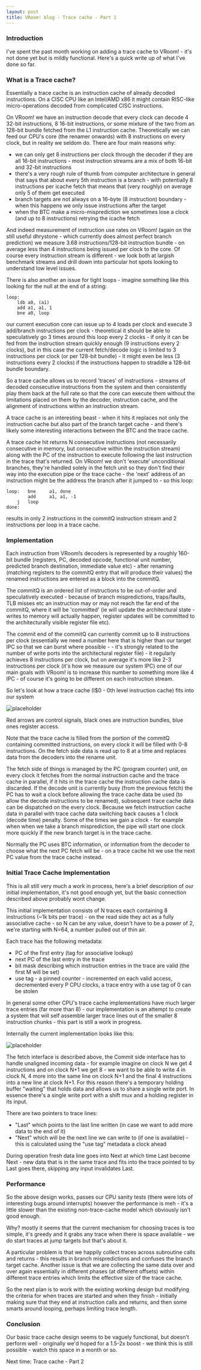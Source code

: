 ```yaml
---
layout: post
title: VRoom! blog - Trace cache - Part 1
---
```


### Introduction

I've spent the past month working on adding a trace cache to VRoom! - it's not done yet but is mildly
functional. Here's a quick write up of what I've done so far.

### What is a Trace cache?

Essentially a trace cache is an instruction cache of already decoded instructions. On a CISC CPU like an Intel/AMD x86 it might contain RISC-like micro-operations decoded from complicated CISC instructions.

On VRoom! we have an instruction decode that every clock can decode 4 32-bit instructions, 8 16-bit instructions, or some mixture of the two from an 128-bit bundle fetched from the L1 instruction cache. Theoretically we can feed our CPU's core (the renamer onwards) with 8 instructions on every clock, but in reality we seldom do. There are four main reasons why:

* we can only get 8 instructions per clock through the decoder if they are all 16-bit instructions - most instruction streams are a mix of both 16-bit and 32-bit instructions
* there's a very rough rule of thumb from computer architecture in general that says that about every 5th instruction is a branch - with potentially 8 instructions per icache fetch that means that (very roughly) on average only 5 of them get executed
* branch targets are not always on a 16-byte (8 instruction) boundary - when this happens we only issue instructions after the target
* when the BTC make a micro-misprediction we sometimes lose a clock (and up to 8 instructions) retrying the icache fetch

And indeed measurement of instruction use rates on VRoom! (again on the still useful dhrystone - which currently does almost perfect branch prediction) we measure 3.68 instructions/128-bit instruction bundle - on average less than 4 instructions being issued per clock to the core. Of course every instruction stream is different - we look both at largish benchmark streams and drill down into particular hot spots looking to understand low level issues.

There is also another an issue for tight loops - imagine something like this looking for the null at the end of a string:

```
loop:
	ldb	a0, (a1)
	add	a1, a1, 1
	bne	a0, loop
```

our current execution core can issue up to 4 loads per clock and execute 3 add/branch instructions per clock - theoretical it should be able to speculatively go 3 times around this loop every 2 clocks - if only it can be fed from the instruction stream quickly enough (9 instructions every 2 clocks), but in this case the current fetch/decode logic is limited to 3 instructions per clock (or per 128-bit bundle) - it might even be less (3 instructions every 2 clocks) if the instructions happen to straddle a 128-bit bundle boundary.

So a trace cache allows us to record 'traces' of instructions - streams of decoded consecutive instructions from the
system and then consistently play them back at the full rate so that the core can execute them without the limitations placed on them by the decoder, instruction cache, and the alignment of instructions within an instruction stream.

A trace cache is an interesting beast - when it hits it replaces not only the instruction cache but also part of the branch target cache - and there's likely some interesting interactions between the BTC and the trace cache.

A trace cache hit returns N consecutive instructions (not necessarily consecutive in memory, but consecutive within the instruction stream) along with the PC of the instruction to execute following the last instruction in the trace that's returned. On VRoom! we don't 'execute' unconditional branches, they're handled solely in the
fetch unit so they don't find their way into the execution pipe or the trace cache - the 'next' address of
an instruction might be the address the branch after it jumped to - so this loop:

```
loop:	bne     a1, done
        add     a1, a1, -1
	j	loop
done:
```

results in only 2 instructions in the commitQ instruction stream and 2 instructions per loop in a trace cache.

### Implementation

Each instruction from VRoom!s decoders is represented by a roughly 160-bit bundle (registers, PC, decoded opcode, functional unit number, predicted branch destination, immediate value etc) - after renaming (matching registers to the commitQ entry that will produce their values) the renamed instructions are entered as a block into the commitQ.

The commitQ is an ordered list of instructions to be out-of-order and speculatively executed - because of branch mispredictions, traps/faults, TLB misses etc an instruction may or may not reach the far end of the commitQ, where it will be 'committed' (ie will update the architectural state - writes to memory will actually happen, register updates will be committed to the architecturally visible register file etc).

The commit end of the commitQ can currently commit up to 8 instructions per clock (essentially we need a number here that is higher than our target IPC so that we can burst where possible - - it's strongly related to the number of write ports into the architectural register file) - it regularly achieves 8 instructions per clock, but on average it's more like 2-3 instructions per clock (it's how we measure our system IPC)
one of our main goals with VRoom! is to increase this number to something more like 4 IPC - of course it's going to be 
different on each instruction stream.

So let's look at how a trace cache (I$0 - 0th level instruction cache) fits into our system

![placeholder](/public/images/trace1.svg "Target Cache example")

Red arrows are control signals, black ones are instruction bundles, blue ones register access.

Note that the trace cache is filled from the portion of the commitQ containing committed instructions, on
every clock it will be filled with 0-8 instructions. On the fetch side data is read up to 8 at a time and replaces data from the decoders into the rename unit.

The fetch side of things is managed by the PC (program counter) unit, on every clock it fetches from the normal instruction cache and the trace cache in parallel, if it hits in the trace cache the instruction cache data is discarded. If the decode unit is currently busy (from the previous fetch) the PC has to wait a
clock before allowing the trace cache data be used (to allow the decode instructions to be renamed),
subsequent trace cache data can be dispatched on the every clock. Because we fetch instruction cache data
in parallel with trace cache data switching back causes a 1 clock (decode time) penalty. Some of the times we
gain a clock - for example when when we take a branch misprediction, the pipe will start one clock more quickly if the new branch target is in the trace cache.

Normally the PC uses BTC information, or information from the decoder to choose what the next PC fetch will be - on a trace cache hit we use the next PC value from the trace cache instead.

### Initial Trace Cache Implementation

This is all still very much a work in process, here's a brief description of our initial implementation, it's not good enough
yet, but the basic connection described above probably wont change.

This initial implementation consists of N traces each containing 8 instructions (~1k bits per trace) - on the read side they act as a fully associative cache - so N can be any value, doesn't have to be a power of 2, we're starting with N=64, a number pulled out of thin air.

Each trace has the following metadata:

* PC of the first entry (tag for associative lookup)
* next PC of the last entry in the trace
* bit mask describing which instruction entries in the trace are valid (the first M will be set)
* use tag - a pinned counter - incremented on each valid access, decremented every P CPU clocks, a trace entry with a use tag of 0 can be stolen

In general some other CPU's trace cache implementations have much larger trace entries (far more than 8) - our implementation is
an attempt to create a system that will self assemble larger trace lines out of the smaller 8 instruction chunks - this part is still a work in progress. 

Internally the current implementation looks like this:

![placeholder](/public/images/trace2.svg "Target Cache internals")

The fetch interface is described above, the Commit side interface has to handle unaligned incoming data - for example imagine on clock N we get 4 instructions and on clock N+1 we get 8 - we want to be able to write 4 in clock N, 4 more into the same line on clock N+1 and the final 4 instructions into a new line at clock N+1. For this reason there's a temporary holding buffer "waiting" that holds data and allows us to share a single write port.  In essence there's a single write port with a shift mux and a holding register in its input.

There are two pointers to trace lines:
* "Last" which points to the last line written (in case we want to add more data to the end of it)
* "Next" which will be the next line we can write to (if one is available) - this is calculated using the "use tag" metadata a clock ahead

During operation fresh data line goes into Next at which time Last become Next - new data that is in the same trace and fits into the trace pointed to by Last goes there, skipping any input invalidates Last.

### Performance

So the above design works, passes our CPU sanity tests (there were lots of interesting bugs around interrupts) however the performance is meh - it's a little slower than the existing non-trace-cache model which obviously isn't good enough.

Why? mostly it seems that the current mechanism for choosing traces is too simple,
it's greedy and it grabs any trace when there is space available - we do start traces at jump targets but that's about it.

A particular problem is that we happily collect traces across subroutine calls and returns - this results in
branch mispredictions and confuses the branch target cache. Another issue is that we are collecting
the same data over and over again essentially in different phases (at different offsets) within
different trace entries which limits the effective size of the trace cache.

So the next plan is to work with the existing working design but modifying the criteria for when traces are started and when they finish - initially making sure that they end at instruction calls and returns, and then some smarts around looping, perhaps limiting trace length.

### Conclusion

Our basic trace cache design seems to be vaguely functional, but doesn't perform well - originally we'd hoped for a 1.5-2x boost - we think this is still possible - watch this space in a month or so.


Next time: Trace cache - Part 2
